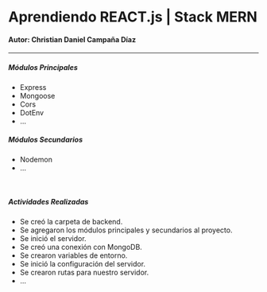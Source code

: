 <h1>Aprendiendo REACT.js | Stack MERN</h1>
<h4>Autor: Christian Daniel Campaña Díaz</h4>
<hr>
<h5>Módulos Principales</h5>
<ul>
    <li>Express</li>
    <li>Mongoose</li>
    <li>Cors</li>
    <li>DotEnv</li>
    <li>...</li>
</ul>
<h5>Módulos Secundarios</h5>
<ul>
    <li>Nodemon</li>
    <li>...</li>
</ul>
<br>
<h5>Actividades Realizadas</h5>
<ul>
    <li>Se creó la carpeta de backend.</li>
    <li>Se agregaron los módulos principales y secundarios al proyecto.</li>
    <li>Se inició el servidor.</li>
    <li>Se creó una conexión con MongoDB.</li>
    <li>Se crearon variables de entorno.</li>
    <li>Se inició la configuración del servidor.</li>
    <li>Se crearon rutas para nuestro servidor.</li>
    <li>...</li>
</ul>